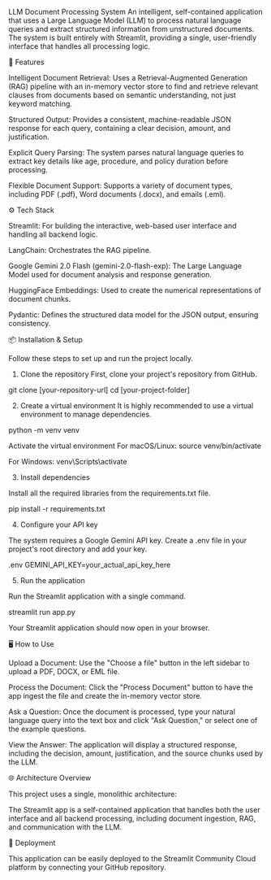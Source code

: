 LLM Document Processing System
An intelligent, self-contained application that uses a Large Language Model (LLM) to process natural language queries and extract structured information from unstructured documents. The system is built entirely with Streamlit, providing a single, user-friendly interface that handles all processing logic.

🚀 Features

Intelligent Document Retrieval: Uses a Retrieval-Augmented Generation (RAG) pipeline with an in-memory vector store to find and retrieve relevant clauses from documents based on semantic understanding, not just keyword matching.

Structured Output: Provides a consistent, machine-readable JSON response for each query, containing a clear decision, amount, and justification.

Explicit Query Parsing: The system parses natural language queries to extract key details like age, procedure, and policy duration before processing.

Flexible Document Support: Supports a variety of document types, including PDF (.pdf), Word documents (.docx), and emails (.eml).

⚙️ Tech Stack

Streamlit: For building the interactive, web-based user interface and handling all backend logic.

LangChain: Orchestrates the RAG pipeline.

Google Gemini 2.0 Flash (gemini-2.0-flash-exp): The Large Language Model used for document analysis and response generation.

HuggingFace Embeddings: Used to create the numerical representations of document chunks.

Pydantic: Defines the structured data model for the JSON output, ensuring consistency.

📦 Installation & Setup

Follow these steps to set up and run the project locally.

1. Clone the repository
First, clone your project's repository from GitHub.

git clone [your-repository-url]
cd [your-project-folder]

2. Create a virtual environment
It is highly recommended to use a virtual environment to manage dependencies.

python -m venv venv

Activate the virtual environment
For macOS/Linux:
source venv/bin/activate

For Windows:
venv\Scripts\activate

3. Install dependencies

Install all the required libraries from the requirements.txt file.

pip install -r requirements.txt

4. Configure your API key

The system requires a Google Gemini API key. Create a .env file in your project's root directory and add your key.

.env
GEMINI_API_KEY=your_actual_api_key_here

5. Run the application

Run the Streamlit application with a single command.

streamlit run app.py

Your Streamlit application should now open in your browser.

🖥️ How to Use

Upload a Document: Use the "Choose a file" button in the left sidebar to upload a PDF, DOCX, or EML file.

Process the Document: Click the "Process Document" button to have the app ingest the file and create the in-memory vector store.

Ask a Question: Once the document is processed, type your natural language query into the text box and click "Ask Question," or select one of the example questions.

View the Answer: The application will display a structured response, including the decision, amount, justification, and the source chunks used by the LLM.

🌐 Architecture Overview

This project uses a single, monolithic architecture:

The Streamlit app is a self-contained application that handles both the user interface and all backend processing, including document ingestion, RAG, and communication with the LLM.

🔗 Deployment

This application can be easily deployed to the Streamlit Community Cloud platform by connecting your GitHub repository.